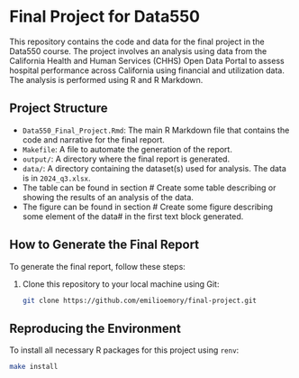 # Final Project for Data550

This repository contains the code and data for the final project in the Data550 course. The project involves an analysis using data from the California Health and Human Services (CHHS) Open Data Portal to assess hospital performance across California using financial and utilization data. The analysis is performed using R and R Markdown.

## Project Structure

- `Data550_Final_Project.Rmd`: The main R Markdown file that contains the code and narrative for the final report.
- `Makefile`: A file to automate the generation of the report.
- `output/`: A directory where the final report is generated.
- `data/`: A directory containing the dataset(s) used for analysis. The data is in `2024_q3.xlsx`.
- The table can be found in section # Create some table describing or showing the results of an analysis of the data.
- The figure can be found in section # Create some figure describing some element of the data#
 in the first text block generated.

## How to Generate the Final Report

To generate the final report, follow these steps:

1. Clone this repository to your local machine using Git:
   ```bash
   git clone https://github.com/emilioemory/final-project.git
   ```
## Reproducing the Environment

To install all necessary R packages for this project using `renv`:

```bash
make install
```